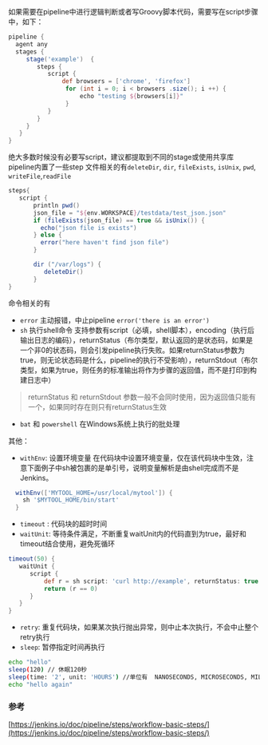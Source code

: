 如果需要在pipeline中进行逻辑判断或者写Groovy脚本代码，需要写在script步骤中，如下：
```groovy
pipeline {
  agent any
  stages {
     stage('example')  {
        steps {
           script {
               def browsers = ['chrome', 'firefox']
                for (int i = 0; i < browsers .size(); i ++) {
                    echo "testing ${browsers[i]}"
                }
           }
        }
     }
   }
}
```
绝大多数时候没有必要写script，建议都提取到不同的stage或使用共享库
pipeline内置了一些step
文件相关的有`deleteDir`, `dir`, `fileExists`, `isUnix`, `pwd`, `writeFile`,`readFile`
```groovy
steps{
   script {
       println pwd()
       json_file = "${env.WORKSPACE}/testdata/test_json.json"
       if (fileExists(json_file) == true && isUnix()) {
         echo("json file is exists")
       } else {
         error("here haven't find json file")
       }

       dir ("/var/logs") {
          deleteDir()
       }
}
```
命令相关的有
* `error`  主动报错，中止pipeline `error('there is an error')`
* `sh` 执行shell命令
支持参数有script（必填，shell脚本），encoding（执行后输出日志的编码），returnStatus（布尔类型，默认返回的是状态码，如果是一个非0的状态码，则会引发pipeline执行失败。如果returnStatus参数为true，则无论状态码是什么，pipeline的执行不受影响），returnStdout（布尔类型，如果为true，则任务的标准输出将作为步骤的返回值，而不是打印到构建日志中）
> returnStatus 和 returnStdout 参数一般不会同时使用，因为返回值只能有一个，如果同时存在则只有returnStatus生效
* `bat` 和 `powershell` 在Windows系统上执行的批处理

其他：
* `withEnv`: 设置环境变量
在代码块中设置环境变量，仅在该代码块中生效，注意下面例子中sh被包裹的是单引号，说明变量解析是由shell完成而不是Jenkins。
```groovy
  withEnv(['MYTOOL_HOME=/usr/local/mytool']) {
    sh '$MYTOOL_HOME/bin/start'
  }
```
* `timeout` : 代码块的超时时间
* `waitUnit`: 等待条件满足，不断重复waitUnit内的代码直到为true，最好和timeout结合使用，避免死循环
```groovy
timeout(50) {
   waitUnit {
      script {
          def r = sh script: 'curl http://example', returnStatus: true
          return (r == 0)
      }
   }
}
```
* `retry`: 重复代码块，如果某次执行抛出异常，则中止本次执行，不会中止整个retry执行
* `sleep`: 暂停指定时间再执行
```bash
echo "hello"
sleep(120) // 休眠120秒
sleep(time: '2', unit: 'HOURS') //单位有  NANOSECONDS, MICROSECONDS, MILLISECONDS, SECONDS, MINUTES, HOURS, DAYS
echo "hello again"
```
### 参考
[https://jenkins.io/doc/pipeline/steps/workflow-basic-steps/](https://jenkins.io/doc/pipeline/steps/workflow-basic-steps/)
